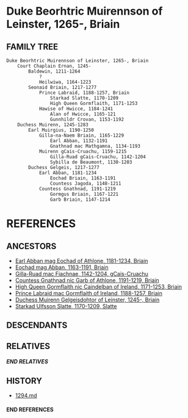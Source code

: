 # Duke Beorhtric Muirennson of Leinster, 1265-, Briain

## FAMILY TREE
```
Duke Beorhtric Muirennson of Leinster, 1265-, Briain
    Court Chaplain Ernan, 1245-
        Baldewin, 1211-1264
            ?
            Heilwiwa, 1164-1223
        Seonaid Briain, 1217-1277
            Prince Labraid, 1188-1257, Briain
                Starkad Slatte, 1170-1209
                High Queen Gormflaith, 1171-1253
            Hawise of Hwicce, 1184-1241
                Alan of Hwicce, 1165-121
                Gunnhildr Crovan, 1153-1192
    Duchess Muirenn, 1245-1283
        Earl Muirgius, 1190-1250
            Gilla-na-Naem Briain, 1165-1229
                Earl Abban, 1132-1191
                Gnathnad mac Mathgamna, 1134-1193
            Muirenn gCais-Cruachu, 1159-1215
                Gilla-Ruad gCais-Cruachu, 1142-1204
                Sybilla de Beaumont, 1130-1203
        Duchess Gelgeis, 1217-1277
            Earl Abban, 1181-1234
                Eochad Briain, 1163-1191
                Countess Jagoda, 1148-1211
            Countess Gnathnad, 1191-1219
                Gormgus Briain, 1167-1221
                Garb Briain, 1147-1214

```


# REFERENCES

## ANCESTORS
* [Earl Abban mag Eochad of Athlone, 1181-1234, Briain](abban_mag_eochad_1181.md)
* [Eochad mag Abban, 1163-1191, Briain](eochad_mag_abban_1163.md)
* [Gilla-Ruad mac Fiachnae, 1142-1204, gCais-Cruachu](gilla-ruad_mac_fiachnae_1142.md)
* [Countess Gnathnad nic Garb of Athlone, 1191-1219, Briain](gnathnad_nic_garb_1191.md)
* [High Queen Gormflaith nic Caindelban of Ireland, 1171-1253, Briain](gormflaith_nic_caindelban_1171.md)
* [Prince Labraid mac Gormflaith of Ireland, 1188-1257, Briain](labraid_mac_gormflaith_1188.md)
* [Duchess Muirenn Gelgeisdohtor of Leinster, 1245-, Briain](muirenn_gelgeisdohtor_1245.md)
* [Starkad Ulfsson Slatte, 1170-1209, Slatte](starkad_ulfsson_1170.md)

## DESCENDANTS

## RELATIVES

##### END RELATIVES 
## HISTORY
* [1294.md](../h/1294.md)

#### END REFERENCES
